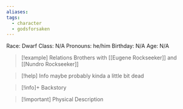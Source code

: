 ```yaml
---
aliases: 
tags:
  - character
  - godsforsaken
---
```

Race: Dwarf
Class: N/A
Pronouns: he/him
Birthday: N/A
Age: N/A

>[!example] Relations
>  Brothers with [[Eugene Rockseeker]] and [[Nundro Rockseeker]]

>[!help] Info
> maybe probably kinda a little bit dead
>

>[!info]+ Backstory
>

>[!important] Physical Description